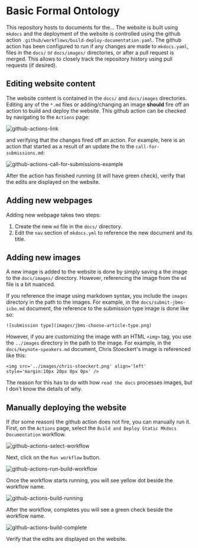 # Basic Formal Ontology

This repository hosts to documents for the...  The website is built using `mkdocs` and the deployment of the website is controlled using the github action `.github/workflows/build-deploy-documentation.yaml`. The github action has been configured to run if any changes are made to `mkdocs.yaml`, files in the `docs/` or `docs/images/` directories, or after a pull request is merged. This allows to closely track the repository history using pull requests (if desired). 

## Editing website content 

The website content is contained in the `docs/` and `docs/images` directories. Editing any of the `*.md` files or adding/changing an image **should** fire off an action to build and deploy the website. This github action can be checked by navigating to the `Actions` page:

![github-actions-link](readme-images/github-actions-link.png)

and verifying that the changes fired off an action. For example, here is an action that started as a result of an update the to the `call-for-submissions.md`:

![github-actions-call-for-submissions-example](readme-images/github-actions-call-for-submissions-example.png)  

After the action has finished running (it will have green check), verify that the edits are displayed on the website. 

## Adding new webpages

Adding new webpage takes two steps:

1. Create the new `md` file in the `docs/` directory.
2. Edit the `nav` section of `mkdocs.yml` to reference the new document and its title.

## Adding new images

A new image is added to the website is done by simply saving a the image to the `docs/images/` directory. However, referencing the image from the `md` file is a bit nuanced.  

If you reference the image using markdown syntax, you include the `images` directory in the path to the images. For example, in the `docs/submit-jbms-icbo.md` document, the reference to the submission type image is done like so:
```
![submission type](images/jbms-choose-article-type.png)
```

However, if you are customizing the image with an HTML `<img>` tag, you use the `../images` directory in the path to the image. For example, in the `docs/keynote-speakers.md` document, Chris Stoeckert's image is referenced like this:
```
<img src='../images/chris-stoeckert.png' align='left' style='margin:10px 20px 0px 0px' />
```
The reason for this has to do with how `read the docs` processes images, but I don't know the details of why.

## Manually deploying the website 

If (for some reason) the github action does not fire, you can manually run it. First, on the `Actions` page, select the `Build and Deploy Static Mkdocs Documentation` workflow.  


![github-actions-select-workflow](readme-images/github-actions-select-workflow.png)


Next, click on the `Run workflow` button.  


![github-actions-run-build-workflow](readme-images/github-actions-run-build-workflow.png)  


Once the workflow starts running, you will see yellow dot beside the workflow name.  

![github-actions-build-running](readme-images/github-actions-build-running.png)


After the workflow, completes you will see a green check beside the workflow name.


![github-actions-build-complete](readme-images/github-actions-build-complete.png)


Verify that the edits are displayed on the website. 

